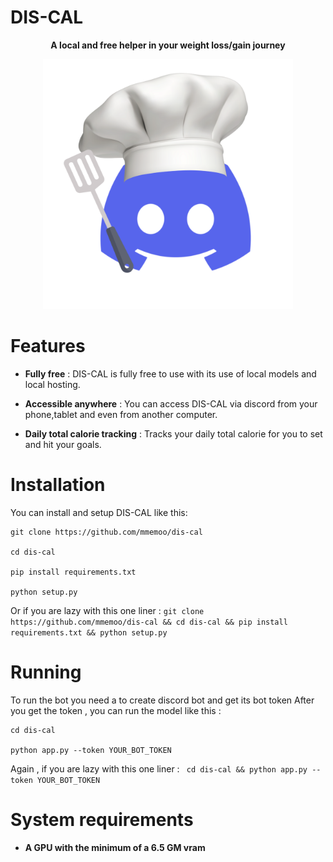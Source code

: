 # DIS-CAL
<p align = center><strong>A local and free helper in your weight loss/gain journey</strong></p>
<p align = center>
<a href="https://github.com/mmemoo/dis-cal"><img width="400" alt="DIS-CAL Logo" src="logo.png" /></a><br />
</p>

# Features

- **Fully free** : DIS-CAL is fully free to use with its use of local models and local hosting.

- **Accessible anywhere** : You can access DIS-CAL via discord from your phone,tablet and even from another computer.

- **Daily total calorie tracking** : Tracks your daily total calorie for you to set and hit your goals.

# Installation
You can install and setup DIS-CAL like this:
```
git clone https://github.com/mmemoo/dis-cal

cd dis-cal

pip install requirements.txt

python setup.py
```

Or if you are lazy with this one liner :
```git clone https://github.com/mmemoo/dis-cal && cd dis-cal && pip install requirements.txt && python setup.py```

# Running
To run the bot you need a to create discord bot and get its bot token
After you get the token , you can run the model like this :
```
cd dis-cal

python app.py --token YOUR_BOT_TOKEN
```

Again , if you are lazy with this one liner :
``` cd dis-cal && python app.py --token YOUR_BOT_TOKEN```

# System requirements
- **A GPU with the minimum of a 6.5 GM vram**
